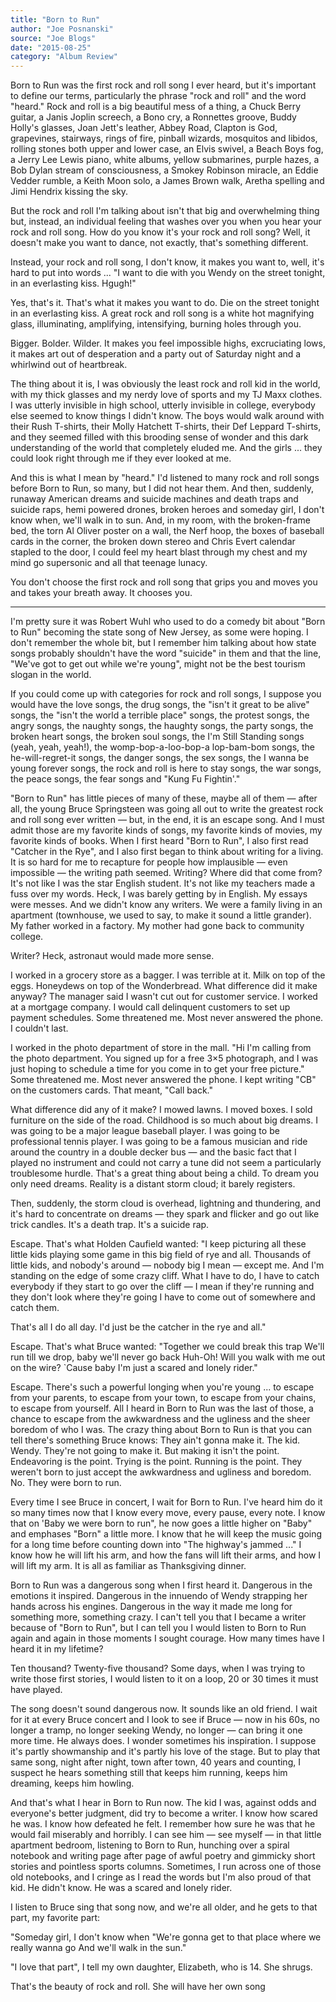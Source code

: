 ```yaml
---
title: "Born to Run"
author: "Joe Posnanski"
source: "Joe Blogs"
date: "2015-08-25"
category: "Album Review"
---
```


Born to Run was the first rock and roll song I ever heard, but it's important to define our terms, particularly the phrase "rock and roll" and the word "heard." Rock and roll is a big beautiful mess of a thing, a Chuck Berry guitar, a Janis Joplin screech, a Bono cry, a Ronnettes groove, Buddy Holly's glasses, Joan Jett's leather, Abbey Road, Clapton is God, grapevines, stairways, rings of fire, pinball wizards, mosquitos and libidos, rolling stones both upper and lower case, an Elvis swivel, a Beach Boys fog, a Jerry Lee Lewis piano, white albums, yellow submarines, purple hazes, a Bob Dylan stream of consciousness, a Smokey Robinson miracle, an Eddie Vedder rumble, a Keith Moon solo, a James Brown walk, Aretha spelling and Jimi Hendrix kissing the sky.

But the rock and roll I'm talking about isn't that big and overwhelming thing but, instead, an individual feeling that washes over you when you hear your rock and roll song. How do you know it's your rock and roll song? Well, it doesn't make you want to dance, not exactly, that's something different.

Instead, your rock and roll song, I don't know, it makes you want to, well, it's hard to put into words ... "I want to die with you Wendy on the street tonight, in an everlasting kiss. Hgugh!"

Yes, that's it. That's what it makes you want to do. Die on the street tonight in an everlasting kiss. A great rock and roll song is a white hot magnifying glass, illuminating, amplifying, intensifying, burning holes through you.

Bigger. Bolder. Wilder. It makes you feel impossible highs, excruciating lows, it makes art out of desperation and a party out of Saturday night and a whirlwind out of heartbreak.

The thing about it is, I was obviously the least rock and roll kid in the world, with my thick glasses and my nerdy love of sports and my TJ Maxx clothes. I was utterly invisible in high school, utterly invisible in college, everybody else seemed to know things I didn't know. The boys would walk around with their Rush T-shirts, their Molly Hatchett T-shirts, their Def Leppard T-shirts, and they seemed filled with this brooding sense of wonder and this dark understanding of the world that completely eluded me. And the girls ... they could look right through me if they ever looked at me.

And this is what I mean by "heard." I'd listened to many rock and roll songs before Born to Run, so many, but I did not hear them. And then, suddenly, runaway American dreams and suicide machines and death traps and suicide raps, hemi powered drones, broken heroes and someday girl, I don't know when, we'll walk in to sun. And, in my room, with the broken-frame bed, the torn Al Oliver poster on a wall, the Nerf hoop, the boxes of baseball cards in the corner, the broken down stereo and Chris Evert calendar stapled to the door, I could feel my heart blast through my chest and my mind go supersonic and all that teenage lunacy.

You don't choose the first rock and roll song that grips you and moves you and takes your breath away. It chooses you.

---

I'm pretty sure it was Robert Wuhl who used to do a comedy bit about "Born to Run" becoming the state song of New Jersey, as some were hoping. I don't remember the whole bit, but I remember him talking about how state songs probably shouldn't have the word "suicide" in them and that the line, "We've got to get out while we're young", might not be the best tourism slogan in the world.

If you could come up with categories for rock and roll songs, I suppose you would have the love songs, the drug songs, the "isn't it great to be alive" songs, the "isn't the world a terrible place" songs, the protest songs, the angry songs, the naughty songs, the haughty songs, the party songs, the broken heart songs, the broken soul songs, the I'm Still Standing songs (yeah, yeah, yeah!), the womp-bop-a-loo-bop-a lop-bam-bom songs, the he-will-regret-it songs, the danger songs, the sex songs, the I wanna be young forever songs, the rock and roll is here to stay songs, the war songs, the peace songs, the fear songs and "Kung Fu Fightin'."

"Born to Run" has little pieces of many of these, maybe all of them — after all, the young Bruce Springsteen was going all out to write the greatest rock and roll song ever written — but, in the end, it is an escape song. And I must admit those are my favorite kinds of songs, my favorite kinds of movies, my favorite kinds of books. When I first heard "Born to Run", I also first read "Catcher in the Rye", and I also first began to think about writing for a living. It is so hard for me to recapture for people how implausible — even impossible — the writing path seemed. Writing? Where did that come from? It's not like I was the star English student. It's not like my teachers made a fuss over my words. Heck, I was barely getting by in English. My essays were messes. And we didn't know any writers. We were a family living in an apartment (townhouse, we used to say, to make it sound a little grander). My father worked in a factory. My mother had gone back to community college.

Writer? Heck, astronaut would made more sense.

I worked in a grocery store as a bagger. I was terrible at it. Milk on top of the eggs. Honeydews on top of the Wonderbread. What difference did it make anyway? The manager said I wasn't cut out for customer service. I worked at a mortgage company. I would call delinquent customers to set up payment schedules. Some threatened me. Most never answered the phone. I couldn't last.

I worked in the photo department of store in the mall. "Hi I'm calling from the photo department. You signed up for a free 3×5 photograph, and I was just hoping to schedule a time for you come in to get your free picture." Some threatened me. Most never answered the phone. I kept writing "CB" on the customers cards. That meant, "Call back."

What difference did any of it make? I mowed lawns. I moved boxes. I sold furniture on the side of the road. Childhood is so much about big dreams. I was going to be a major league baseball player. I was going to be professional tennis player. I was going to be a famous musician and ride around the country in a double decker bus — and the basic fact that I played no instrument and could not carry a tune did not seem a particularly troublesome hurdle. That's a great thing about being a child. To dream you only need dreams. Reality is a distant storm cloud; it barely registers.

Then, suddenly, the storm cloud is overhead, lightning and thundering, and it's hard to concentrate on dreams — they spark and flicker and go out like trick candles. It's a death trap. It's a suicide rap.

Escape. That's what Holden Caufield wanted: "I keep picturing all these little kids playing some game in this big field of rye and all. Thousands of little kids, and nobody's around — nobody big I mean — except me. And I'm standing on the edge of some crazy cliff. What I have to do, I have to catch everybody if they start to go over the cliff — I mean if they're running and they don't look where they're going I have to come out of somewhere and catch them.

That's all I do all day. I'd just be the catcher in the rye and all."

Escape. That's what Bruce wanted: "Together we could break this trap We'll run till we drop, baby we'll never go back Huh-Oh! Will you walk with me out on the wire? `Cause baby I'm just a scared and lonely rider."

Escape. There's such a powerful longing when you're young ... to escape from your parents, to escape from your town, to escape from your chains, to escape from yourself. All I heard in Born to Run was the last of those, a chance to escape from the awkwardness and the ugliness and the sheer boredom of who I was. The crazy thing about Born to Run is that you can tell there's something Bruce knows: They ain't gonna make it. The kid. Wendy. They're not going to make it. But making it isn't the point. Endeavoring is the point. Trying is the point. Running is the point. They weren't born to just accept the awkwardness and ugliness and boredom. No. They were born to run.

Every time I see Bruce in concert, I wait for Born to Run. I've heard him do it so many times now that I know every move, every pause, every note. I know that on 'Baby we were born to run", he now goes a little higher on "Baby" and emphases "Born" a little more. I know that he will keep the music going for a long time before counting down into "The highway's jammed ..." I know how he will lift his arm, and how the fans will lift their arms, and how I will lift my arm. It is all as familiar as Thanksgiving dinner.

Born to Run was a dangerous song when I first heard it. Dangerous in the emotions it inspired. Dangerous in the innuendo of Wendy strapping her hands across his engines. Dangerous in the way it made me long for something more, something crazy. I can't tell you that I became a writer because of "Born to Run", but I can tell you I would listen to Born to Run again and again in those moments I sought courage. How many times have I heard it in my lifetime?

Ten thousand? Twenty-five thousand? Some days, when I was trying to write those first stories, I would listen to it on a loop, 20 or 30 times it must have played.

The song doesn't sound dangerous now. It sounds like an old friend. I wait for it at every Bruce concert and I look to see if Bruce — now in his 60s, no longer a tramp, no longer seeking Wendy, no longer — can bring it one more time. He always does. I wonder sometimes his inspiration. I suppose it's partly showmanship and it's partly his love of the stage. But to play that same song, night after night, town after town, 40 years and counting, I suspect he hears something still that keeps him running, keeps him dreaming, keeps him howling.

And that's what I hear in Born to Run now. The kid I was, against odds and everyone's better judgment, did try to become a writer. I know how scared he was. I know how defeated he felt. I remember how sure he was that he would fail miserably and horribly. I can see him — see myself — in that little apartment bedroom, listening to Born to Run, hunching over a spiral notebook and writing page after page of awful poetry and gimmicky short stories and pointless sports columns. Sometimes, I run across one of those old notebooks, and I cringe as I read the words but I'm also proud of that kid. He didn't know. He was a scared and lonely rider.

I listen to Bruce sing that song now, and we're all older, and he gets to that part, my favorite part:

"Someday girl, I don't know when "We're gonna get to that place where we really wanna go And we'll walk in the sun."

"I love that part", I tell my own daughter, Elizabeth, who is 14. She shrugs.

That's the beauty of rock and roll. She will have her own song
